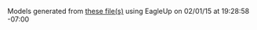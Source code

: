 Models generated from [these file(s)](https://raw.github.com/sparkfun/VKey_Voltage_Keypad/7cbac1f717fdef40820f4a6558fca05d51ecde12/hardware/VKeyVoltageKeypad.brd) using EagleUp on 02/01/15 at 19:28:58 -07:00
